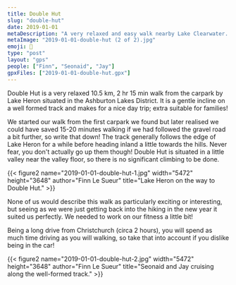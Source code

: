 ```yaml
---
title: Double Hut
slug: "double-hut"
date: 2019-01-01
metaDescription: "A very relaxed and easy walk nearby Lake Clearwater. While nice it is a long way to drive from Christchurch for comparatively little walking."
metaImage: "2019-01-01-double-hut (2 of 2).jpg"
emoji: 🥾
type: "post"
layout: "gps"
people: ["Finn", "Seonaid", "Jay"]
gpxFiles: ["2019-01-01-double-hut.gpx"]
---
```


Double Hut is a very relaxed 10.5 km, 2 hr 15 min walk from the carpark by Lake Heron situated in the Ashburton Lakes District. It is a gentle incline on a well formed track and makes for a nice day trip; extra suitable for families!

We started our walk from the first carpark we found but later realised we could have saved 15-20 minutes walking if we had followed the gravel road a bit further, so write that down! The track generally follows the edge of Lake Heron for a while before heading inland a little towards the hills. Never fear, you don't actually go up them though! Double Hut is situated in a little valley near the valley floor, so there is no significant climbing to be done.

{{< figure2 name="2019-01-01-double-hut-1.jpg" width="5472" height="3648" author="Finn Le Sueur" title="Lake Heron on the way to Double Hut." >}}

None of us would describe this walk as particularly exciting or interesting, but seeing as we were just getting back into the hiking in the new year it suited us perfectly. We needed to work on our fitness a little bit!

Being a long drive from Christchurch (circa 2 hours), you will spend as much time driving as you will walking, so take that into account if you dislike being in the car!

{{< figure2 name="2019-01-01-double-hut-2.jpg" width="5472" height="3648" author="Finn Le Sueur" title="Seonaid and Jay cruising along the well-formed track." >}}
